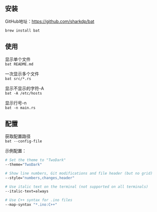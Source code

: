 ## 安装
GitHub地址：https://github.com/sharkdp/bat

```
brew install bat
```

## 使用

显示单个文件  
`bat README.md`

一次显示多个文件  
`bat src/*.rs`

显示不显示的字符-A  
`bat -A /etc/hosts`

显示行号-n  
`bat -n main.rs`

## 配置

获取配置路径  
`bat --config-file`


示例配置：  
```bash
# Set the theme to "TwoDark"
--theme="TwoDark"

# Show line numbers, Git modifications and file header (but no grid)
--style="numbers,changes,header"

# Use italic text on the terminal (not supported on all terminals)
--italic-text=always

# Use C++ syntax for .ino files
--map-syntax "*.ino:C++"

```
